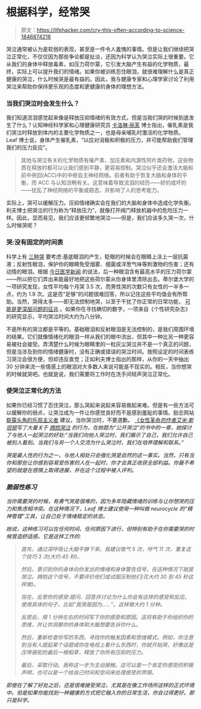 # 根据科学，经常哭

> 原文：<https://lifehacker.com/cry-this-often-according-to-science-1846874216>

哭泣通常被认为是软弱的表现，甚至是一件令人羞愧的事情。但是让我们继续把哭泣正常化，不仅仅因为那些争论都是扯淡，还因为科学认为哭泣实际上很重要。它从我们的身体中释放毒素，如压力荷尔蒙，它引发大脑产生有益的化学物质，最终，实际上可以提升我们的情绪。如果你被训练忍住眼泪，就很难理解什么是真正健康的哭泣，什么时候哭是最有益的。因此，我与健康专家和心理学家讨论了利用哭泣来帮助你保持更乐观的态度和更健康的身体的理想方法。



### 当我们哭泣时会发生什么？

我们知道流泪感觉起来像是释放压抑情绪的有效方式，但是当我们哭的时候到底发生了什么？认知神经科学家和心理健康研究员 [卡洛琳·丽芙](https://drleaf.com/pages/about-dr-leaf#:~:text=Leaf-,Dr.,in%20cognitive%20and%20metacognitive%20neuropsychology.) 博士指出，催乳素是我们哭泣时释放到体内的主要化学物质之一，也是母亲哺乳时激活的化学物质。Leaf 博士说，身体产生催乳素，“以应对消极和积极的压力，并可能帮助我们管理我们的压力反应”。

> 其他与哭泣有关的化学物质有催产素、加压素和内源性阿片类药物，这些物质在释放时都可以让我们感到平静，更容易控制。哭泣似乎还会激活大脑和前中央回(ACC)中的中枢自主神经网络。前者有助于恢复大脑和身体的平衡，而 ACC 与认知流畅有关。这意味着导致流泪的经历——好的或坏的——扰乱了神经网络的平衡或稳态，并影响了人的思考能力。

实际上，哭可以缓解压力。压抑情绪确实会在我们的大脑和身体中造成化学失衡。利夫博士把哭泣的行为称为“释放压力”，就像打开阀门释放机器中的危险压力一样。因此，显而易见，我们应该更频繁地哭泣——但是，我们应该多久哭一次，什么时候哭呢？

### 哭:没有固定的时间表

科学上有 [三种哭](https://www.medicalnewstoday.com/articles/319631#why-do-people-cry) 要考虑:基底眼泪的产生，眨眼的时候会在眼睛上涂上一层抗菌液；反射性眼泪，保护你的眼睛免受烟雾、细菌或洋葱气味等刺激物的伤害；还有动情的眼泪。根据 [今日医学新闻](https://www.medicalnewstoday.com/articles/319631#why-do-people-cry) 的说法，后一种眼泪含有最高水平的压力荷尔蒙——所以把它们弄出来能最好地把这些荷尔蒙从你身体里清除出去。蒂尔堡大学的一项研究发现，女性平均每个月哭 3.5 次，而男性哭的次数只有女性的一半多一点，约为 1.9 次。这是否“足够”的问题很难回答，所以记住这些平均值会有所帮助。当然，哭得太多——即无法控制地哭，以至于干扰了你正常的日常功能， [可能是更深层问题的征兆](https://www.scmp.com/lifestyle/health-wellness/article/2153381/why-crying-good-your-health-too-much-could-be-sign-deeper) 。如果你在寻找确切的数字，一项来自《个性研究杂志》的研究显示，平均哭泣时间大约为八分钟。

不是所有的哭泣都是平等的。基础眼泪和反射眼泪是无法控制的，是我们周围环境的结果。它们就像情绪化的眼泪一样从我们的眼中流出，但其中一种比另一种更容易被社会接受。弄清楚什么时候为眼睛里的一粒灰尘哭泣并不是一个真正的问题，但是当涉及到你的情绪健康时，没有正确或错误的哭泣时间。按照设定的时间表练习哭泣会很方便，但却违反直觉；正如利夫博士指出的那样，从你的一天中抽出 30 分钟来流一些情感上的眼泪对大多数人来说可能是不现实的。相反，当你想哭的时候就哭吧。也就是说，我们需要将工作时在洗手间轻声哭泣正常化。

### 使哭泣正常化的方法

如果你已经习惯了忍住哭泣，那么哭起来说起来容易做起来难。但是有一些方法可以缓解你的弱点，让哭泣成为一件让你感觉良好而不是感到羞耻的事情。励志网站 [崭露头角的乐观主义者](https://buddingoptimist.com/how-to-have-a-good-cry/) 建议，当你哭泣时，不要道歉。 [《女性革命*的作者艾米·斯坦顿*](https://minutes.co/author/amy-stanton/#:~:text=Amy%20Stanton%20is%20the%20founder,of%20%22The%20Feminine%20Revolution.%22)*写了大量关于 [拥抱哭泣](https://amykstanton.medium.com/heres-what-i-learned-from-crying-during-a-performance-review-ce87ff079c1e) 的行为，在她题为“公开哭泣”的书中的一章，她探讨了与他人一起哭泣的好处:“当我们向他人哭泣时，我们展示了自己，我们允许自己被别人看到。当我们与另一个人交流为什么哭泣时，我们在培养理解和联系。”*

*哭是最人性的行为之一，与他人相处只会强化哭是自然的这一事实。当然，只有当你和那些让你感到容易受伤害的人在一起时，你才会真正收获全部利益。你最不希望的就是在感情上取得进展，并在这个过程中被人评判。*

### *脆弱性练习*

*当你需要哭的时候，有勇气哭是很难的，因为多年隐藏情绪的训练与让你想哭的压力和焦虑相冲突。在这种情况下，Leaf 博士建议使用一种叫做 neurocycle 的“精神管理”工具，让自己处于情绪稳定的状态。*

*她说，这种练习可以在任何时间、任何原因下进行，但特别有助于在你需要哭的时候营造舒适感。它是这样工作的:*

> *首先，通过深呼吸让大脑平静下来。我建议吸气 5 次，呼气 11 次，重复这个技巧 3 次(大约 45 秒)。*
> 
> *然后，意识到你的身体向你发出的情绪和身体警告信号，在这种情况下就是哭泣。拥抱这个信号，不要评价他们或试图压制他们(花大约 30 到 45 秒这样做)。*
> 
> *现在，反思你的感受:提问、回答并讨论为什么你会有这样的感受和反应。使用具体的句子，比如“我哭是因为……”。这样做大约 1 分钟。*
> 
> *反思后，用 1 分钟左右的时间写下你的感受和原因。这将有助于你组织你的思维，并让你洞察你的身体和大脑想要告诉你什么。*
> 
> *然后，重新检查你写的东西，寻找你的触发因素和思维模式。例如，你注意到当有人提起某个话题或你在电视上看什么东西时，你就开始哭，好像这是压垮骆驼的最后一根稻草，释放了你所有压抑的压力。*
> 
> *最后，采取行动。我称这一步为主动接触。这可以是一个肯定你感受的积极声明，也可以是一个给自己时间和空间来处理感受的界限。*

*即使在了解了好处之后，还是很难接受哭泣，尤其是在像工作场所这样的正式环境中。但是如果你能找到一种健康的方式把它融入你的日常生活，你会过得更好。那只是科学。*